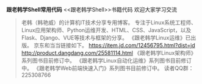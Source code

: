 **跟老韩学Shell常用代码**
<<跟老韩学Shell>>书籍代码
欢迎大家学习交流

>老韩（韩艳威）的计算机IT技术分享专用博客。
专注于Linux系统工程师、Linux应用架构师、Python运维开发、HTML、CSS、JavaScript，以及Flask、Django、VUE等技术与框架的分享。 
《跟老韩学Linux运维》已出版。 京东和当当链接如下。
https://item.jd.com/12456795.html?dist=jd
http://product.dangdang.com/25581114.html
《跟老韩学Linux架构师》系列图书目前修订中。
《跟老韩学Linux自动化运维》系列图书目前修订中。
《跟老韩学Web前端快速入门》系列图书目前修订中。 
读者QQ群：225308766
